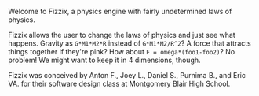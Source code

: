 Welcome to Fizzix, a physics engine with fairly undetermined laws of physics.

Fizzix allows the user to change the laws of physics and just see what happens. Gravity as `G*M1*M2*R` instead of `G*M1*M2/R^2`? A force that attracts things together if they're pink? How about `F = omega*(foo1-foo2)`? No problem! We might want to keep it in 4 dimensions, though.

Fizzix was conceived by Anton F., Joey L., Daniel S., Purnima B., and Eric VA. for their software design class at Montgomery Blair High School. 
